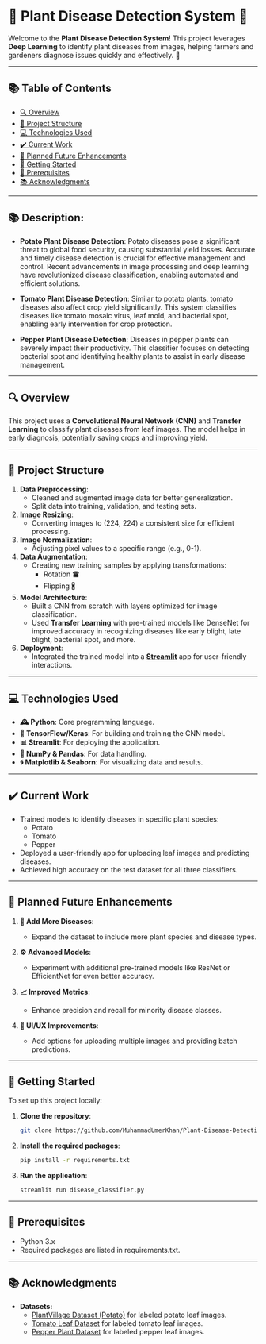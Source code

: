 # 🌱 Plant Disease Detection System 🌿

Welcome to the **Plant Disease Detection System**! This project leverages **Deep Learning** to identify plant diseases from images, helping farmers and gardeners diagnose issues quickly and effectively. 🌾  

---

## 📚 Table of Contents  
- [🔍 Overview](#-overview)  
- [🔧 Project Structure](#-project-structure)  
- [💻 Technologies Used](#-technologies-used)  
- [✔️ Current Work](#-current-work)  
- [🎯 Planned Future Enhancements](#-planned-future-enhancements)  
- [🚀 Getting Started](#-getting-started)  
- [🔄 Prerequisites](#-prerequisites)  
- [📚 Acknowledgments](#-acknowledgments)  

---  

## 📚 Description:

- **Potato Plant Disease Detection**: Potato diseases pose a significant threat to global food security, causing substantial yield losses. Accurate and timely disease detection is crucial for effective management and control. Recent advancements in image processing and deep learning have revolutionized disease classification, enabling automated and efficient solutions.

- **Tomato Plant Disease Detection**: Similar to potato plants, tomato diseases also affect crop yield significantly. This system classifies diseases like tomato mosaic virus, leaf mold, and bacterial spot, enabling early intervention for crop protection.

- **Pepper Plant Disease Detection**: Diseases in pepper plants can severely impact their productivity. This classifier focuses on detecting bacterial spot and identifying healthy plants to assist in early disease management.

---  

## 🔍 Overview  

This project uses a **Convolutional Neural Network (CNN)** and **Transfer Learning** to classify plant diseases from leaf images. The model helps in early diagnosis, potentially saving crops and improving yield.  

---  

## 🔧 Project Structure  

1. **Data Preprocessing**:  
   - Cleaned and augmented image data for better generalization.  
   - Split data into training, validation, and testing sets.
2. **Image Resizing**:
   - Converting images to (224, 224) a consistent size for efficient processing.
3. **Image Normalization**:
   - Adjusting pixel values to a specific range (e.g., 0-1).
4. **Data Augmentation**:
   - Creating new training samples by applying transformations:
        - Rotation 🖀
        - Flipping 🖁
5. **Model Architecture**:  
   - Built a CNN from scratch with layers optimized for image classification.  
   - Used **Transfer Learning** with pre-trained models like DenseNet for improved accuracy in recognizing diseases like early blight, late blight, bacterial spot, and more.  
6. **Deployment**:  
   - Integrated the trained model into a **[Streamlit](https://plant-leaf-desease-classification.streamlit.app/)** app for user-friendly interactions.  

---  

## 💻 Technologies Used  
- **🕰️ Python**: Core programming language.  
- **🎡 TensorFlow/Keras**: For building and training the CNN model.  
- **📊 Streamlit**: For deploying the application.  
- **🧮 NumPy & Pandas**: For data handling.  
- **🌀 Matplotlib & Seaborn**: For visualizing data and results.  

---  

## ✔️ Current Work  

- Trained models to identify diseases in specific plant species:
  - Potato
  - Tomato
  - Pepper
- Deployed a user-friendly app for uploading leaf images and predicting diseases.  
- Achieved high accuracy on the test dataset for all three classifiers.  

---  

## 🎯 Planned Future Enhancements  

1. **🌱 Add More Diseases**:  
   - Expand the dataset to include more plant species and disease types.  

2. **⚙️ Advanced Models**:  
   - Experiment with additional pre-trained models like ResNet or EfficientNet for even better accuracy.  

3. **📈 Improved Metrics**:  
   - Enhance precision and recall for minority disease classes.  

4. **📱 UI/UX Improvements**:  
   - Add options for uploading multiple images and providing batch predictions.  

---  

## 🚀 Getting Started  

To set up this project locally:  

1. **Clone the repository**:  
   ```bash  
   git clone https://github.com/MuhammadUmerKhan/Plant-Disease-Detection-System.git
   ```

2. **Install the required packages**:
    ```bash
    pip install -r requirements.txt
    ```

3. **Run the application**:
    ```bash
    streamlit run disease_classifier.py
    ```

---  

## 🔄 Prerequisites  
- Python 3.x
- Required packages are listed in requirements.txt.

---  

## 📚 Acknowledgments  

- **Datasets:**  
   - [PlantVillage Dataset (Potato)](https://www.kaggle.com/datasets/arjuntejaswi/plant-village) for labeled potato leaf images.
   - [Tomato Leaf Dataset](https://www.kaggle.com/datasets/kaustubhb999/tomatoleaf) for labeled tomato leaf images.
   - [Pepper Plant Dataset](https://www.kaggle.com/datasets/arjuntejaswi/plant-village) for labeled pepper leaf images.
